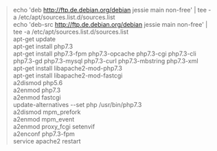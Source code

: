 >echo 'deb http://ftp.de.debian.org/debian jessie main non-free' | tee -a /etc/apt/sources.list.d/sources.list<br>
>echo 'deb-src http://ftp.de.debian.org/debian jessie main non-free' | tee -a /etc/apt/sources.list.d/sources.list<br>
>apt-get update<br>
>apt-get install php7.3<br>
>apt-get install php7.3-fpm php7.3-opcache php7.3-cgi php7.3-cli php7.3-gd php7.3-mysql php7.3-curl php7.3-mbstring php7.3-xml<br>
>apt-get install libapache2-mod-php7.3<br>
>apt-get install libapache2-mod-fastcgi<br>
>a2dismod php5.6<br>
>a2enmod php7.3<br>
>a2enmod fastcgi<br>
>update-alternatives --set php /usr/bin/php7.3<br>
>a2dismod mpm_prefork<br>
>a2enmod  mpm_event<br>
>a2enmod  proxy_fcgi setenvif<br>
>a2enconf php7.3-fpm<br>
>service apache2 restart<br>
